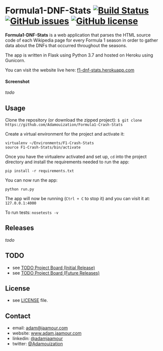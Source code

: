 # Formula1-DNF-Stats [![Build Status](https://travis-ci.org/Adamouization/Formula1-Crash-Stats.svg?branch=master)](https://travis-ci.org/Adamouization/Formula1-Crash-Stats) [![GitHub issues](https://img.shields.io/github/issues/Adamouization/Formula1-Crash-Stats.svg)](https://github.com/Adamouization/Formula1-Crash-Stats/issues) [![GitHub license](https://img.shields.io/github/license/Adamouization/Formula1-Crash-Stats.svg)](https://github.com/Adamouization/Formula1-Crash-Stats/blob/master/LICENSE)

**Formula1-DNF-Stats** is a web application that parses the HTML source code of each Wikipedia page for every Formula 1 season in order to gather data about the DNFs that occurred throughout the seasons.

The app is written in Flask using Python 3.7 and hosted on Heroku using Gunicorn.

You can visit the website live here: [f1-dnf-stats.herokuapp.com](https://f1-dnf-stats.herokuapp.com/)

#### Screenshot

*todo*

## Usage

Clone the repository (or download the zipped project):
`$ git clone https://github.com/Adamouization/Formula1-Crash-Stats`

Create a virtual environment for the project and activate it:

```
virtualenv ~/Environments/F1-Crash-Stats
source F1-Crash-Stats/bin/activate
```

Once you have the virtualenv activated and set up, `cd` into the project directory and install the requirements needed to run the app:

```
pip install -r requirements.txt
```

You can now run the app:
```
python run.py
```

The app will now be running (`Ctrl + C` to stop it) and you can visit it at: `127.0.0.1:4000`

To run tests: `nosetests -v`

## Releases

*todo*

## TODO
* see [TODO Project Board (Initial Release)](https://github.com/Adamouization/Formula1-Crash-Stats/projects/1)
* see [TODO Project Board (Future Releases)](https://github.com/Adamouization/Formula1-Crash-Stats/projects/2)

## License 
* see [LICENSE](https://github.com/Adamouization/Formula1-Crash-Stats/blob/master/LICENSE) file.

## Contact
* email: adam@jaamour.com
* website: www.adam.jaamour.com
* linkedin: [@adamjaamour](https://www.linkedin.com/in/adamjaamour/)
* twitter: [@Adamouization](https://twitter.com/Adamouization)
